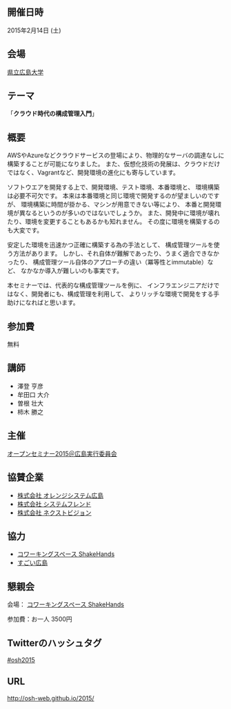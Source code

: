 ## 開催日時

2015年2月14日 (土)

## 会場

[県立広島大学](http://www.pu-hiroshima.ac.jp/)

## テーマ

「**クラウド時代の構成管理入門**」

## 概要

AWSやAzureなどクラウドサービスの登場により、物理的なサーバの調達なしに構築することが可能になりました。
また、仮想化技術の発展は、クラウドだけではなく、Vagrantなど、開発環境の進化にも寄与しています。

ソフトウエアを開発する上で、開発環境、テスト環境、本番環境と、
環境構築は必要不可欠です。
本来は本番環境と同じ環境で開発するのが望ましいのですが、
環境構築に時間が掛かる、マシンが用意できない等により、
本番と開発環境が異なるというのが多いのではないでしょうか。
また、開発中に環境が壊れたり、環境を変更することもあるかも知れません。
その度に環境を構築するのも大変です。

安定した環境を迅速かつ正確に構築する為の手法として、
構成管理ツールを使う方法があります。
しかし、それ自体が難解であったり、うまく適合できなかったり、
構成管理ツール自体のアプローチの違い（冪等性とimmutable）など、
なかなか導入が難しいのも事実です。


本セミナーでは、代表的な構成管理ツールを例に、
インフラエンジニアだけではなく、開発者にも、構成管理を利用して、
よりリッチな環境で開発をする手助けになればと思います。

## 参加費

無料

## 講師

* 澤登 亨彦
[<i class="fa fa-facebook"></i>](https://www.facebook.com/yukihiko.sawanobori )
[<i class="fa fa-twitter"></i>](https://twitter.com/sawanoboly)
[<i class="fa fa-github"></i>](https://github.com/sawanoboly)
* 牟田口 大介
[<i class="fa fa-facebook"></i>](https://www.facebook.com/daisuke.mutaguchi)
[<i class="fa fa-twitter"></i>](https://twitter.com/mutaguchi)
* 曽根 壮大
[<i class="fa fa-facebook"></i>](https://www.facebook.com/soudai.sone)
[<i class="fa fa-twitter"></i>](http://twitter.com/soudai1025)
[<i class="fa fa-github"></i>](https://github.com/soudai)
* 柿木 勝之
[<i class="fa fa-facebook"></i>](https://www.facebook.com/kakimomokuri)
[<i class="fa fa-twitter"></i>](http://twitter.com/k2works)
[<i class="fa fa-github"></i>](https://github.com/k2works)


## 主催

[オープンセミナー2015＠広島実行委員会](#staff)

## 協賛企業

* [株式会社 オレンジシステム広島](http://www.orange.co.jp/)
* [株式会社 システムフレンド](http://www.systemfriend.co.jp)
* [株式会社 ネクストビジョン](http://www.nextvision.co.jp/)

## 協力

* [コワーキングスペース ShakeHands](http://www.shakehands.jp/)
* [すごい広島](http://great-h.github.io/)

## 懇親会

会場： [コワーキングスペース ShakeHands](http://www.shakehands.jp/)

参加費：お一人 3500円

## Twitterのハッシュタグ

[#osh2015](https://twitter.com/search?q=%23osh2015&src=typd)

## URL

http://osh-web.github.io/2015/
